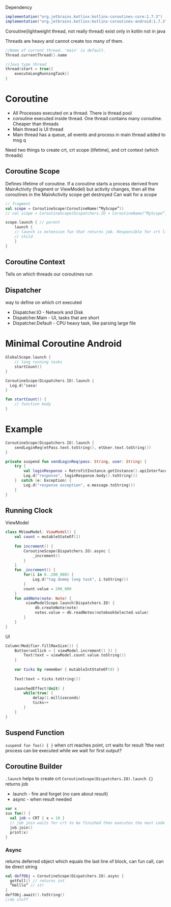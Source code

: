 Dependency

```gradle
implementation("org.jetbrains.kotlinx:kotlinx-coroutines-core:1.7.3")
implementation("org.jetbrains.kotlinx:kotlinx-coroutines-android:1.7.3")
```

Coroutine(lightweight thread, not really thread) exist only in kotlin not in java

Threads are heavy and cannot create too many of them.

```kotlin
//Name of current thread. 'main' is default.
Thread.currentThread().name

//Java type thread
thread(start = true){
	executeLongRunningTask()
}
```

# Coroutine

- All Processes executed on a thread. There is thread pool
- coroutine executed inside thread. One thread contains many coroutine. Cheaper than threads
- Main thread is UI thread
- Main thread has a queue, all events and process in main thread added to msg q

Need two things to create crt, crt scope (lifetime), and crt context (which threads)

## Coroutine Scope

Defines lifetime of coroutine. If a coroutine starts a process derived from MainActivity (fragment or ViewModel) but activity changes, then all the coroutines in the MainActivity scope get destroyed
Can wait for a scope

```kotlin
// fragment
val scope = CoroutineScope(CoroutineName(“MyScope”))
// val scope = CoroutineScope(Dispatchers.IO + CoroutineName(“MyScope”))

scope.launch { // parent
	launch { 
	// launch is extension fun that returns job. Responsible for crt lifecycle, cancellation, parent child rel
	// child
	}
}
```

## Coroutine Context

Tells on which threads our coroutines run

## Dispatcher

way to define on which crt executed

- Dispatcher.IO - Network and Disk
- Dispatcher.Main - UI, tasks that are short
- Dispatcher.Default - CPU heavy task, like parsing large file

# Minimal Coroutine Android

```kotlin
GlobalScope.launch {
	// long running tasks
	startCount()
}

CoroutineScope(Dispatchers.IO).launch {
  Log.d(‘sasa)
}

fun startCount() {
	// function body
}
```

# Example

```kotlin
CoroutineScope(Dispatchers.IO).launch {
	sendLoginReq(etPass.text.toString(), etUser.text.toString())
}

private suspend fun sendLoginReq(pass: String, user: String) {
	try {
		val loginResponse = RetrofitInstance.getInstance().apiInterface.login(user, pass)
		Log.d("response", loginResponse.body().toString())
	}  catch (e: Exception) {
		Log.d("response exception", e.message.toString())
	}
}
```
## Running Clock
ViewModel
```kotlin
class MViewModel: ViewModel() {
	val count = mutableStateOf(1)
	
	fun increment() {
		CoroutineScope(Dispatchers.IO).async {
			_increment()
		}
	}
	fun _increment() {
		for(i in 0..200_000) {
			Log.d("tag dummy long task", i.toString())
		}
		count.value = 200_000
	}
	fun addNote(note: Note) {
		 viewModelScope.launch(Dispatchers.IO) {
			 db.createNote(note)
			 notes.value = db.readNotes(notebookSelected.value)
		}
	}
}
```
UI
```kotlin
Column(Modifier.fillMaxSize()) {
	Button(onClick = { viewModel.increment() }) {
		Text(text = viewModel.count.value.toString())
	}
	
	var ticks by remember { mutableIntStateOf(0) }
	
	Text(text = ticks.toString())
	
	LaunchedEffect(Unit) {
		while(true) {
			delay(1.milliseconds)
			ticks++
		}
	}
}
```

## Suspend Function

`suspend fun foo() { }`
when crt reaches point, crt waits for result
?the next process can be executed while we wait for first output?

## Coroutine Builder

`.launch` helps to create crt
`CoroutineScope(Dispatchers.IO).launch {}` returns job

- launch - fire and forget (no care about result)
- async - when result needed

```kotlin
var x
sus fun() {
  val job = CRT { x = 10 }
  // job join waits for crt to be finished then executes the next code
  job.join()
  print(x)
}
```

### Async

returns deferred object which equals the last line of block, can fun call, can be direct string

```kotlin
val deffObj = CoroutineScope(Dispatchers.IO).async {
  getFoll() // returns int
  “Helllo” // str
}
deffObj.await().toString()
//do stuff
```
